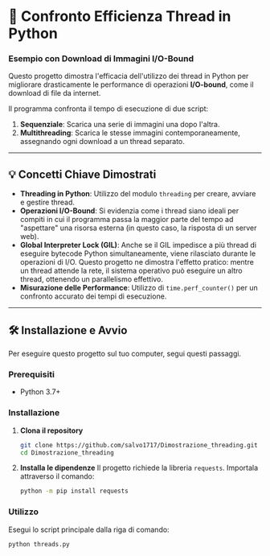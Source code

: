 # 🚀 Confronto Efficienza Thread in Python
### Esempio con Download di Immagini I/O-Bound

Questo progetto dimostra l'efficacia dell'utilizzo dei thread in Python per migliorare drasticamente le performance di operazioni **I/O-bound**, come il download di file da internet.

Il programma confronta il tempo di esecuzione di due script:
1.  **Sequenziale**: Scarica una serie di immagini una dopo l'altra.
2.  **Multithreading**: Scarica le stesse immagini contemporaneamente, assegnando ogni download a un thread separato.



---

## 💡 Concetti Chiave Dimostrati

* **Threading in Python**: Utilizzo del modulo `threading` per creare, avviare e gestire thread.
* **Operazioni I/O-Bound**: Si evidenzia come i thread siano ideali per compiti in cui il programma passa la maggior parte del tempo ad "aspettare" una risorsa esterna (in questo caso, la risposta di un server web).
* **Global Interpreter Lock (GIL)**: Anche se il GIL impedisce a più thread di eseguire bytecode Python simultaneamente, viene rilasciato durante le operazioni di I/O. Questo progetto ne dimostra l'effetto pratico: mentre un thread attende la rete, il sistema operativo può eseguire un altro thread, ottenendo un parallelismo effettivo.
* **Misurazione delle Performance**: Utilizzo di `time.perf_counter()` per un confronto accurato dei tempi di esecuzione.

---

## 🛠️ Installazione e Avvio

Per eseguire questo progetto sul tuo computer, segui questi passaggi.

### Prerequisiti
* Python 3.7+

### Installazione

1.  **Clona il repository**
    ```bash
    git clone https://github.com/salvo1717/Dimostrazione_threading.git
    cd Dimostrazione_threading
    ```

2.  **Installa le dipendenze**
    Il progetto richiede la libreria `requests`. Importala attraverso il comando:
    ```bash
    python -m pip install requests
    ``` 

### Utilizzo

Esegui lo script principale dalla riga di comando:
```bash
python threads.py
